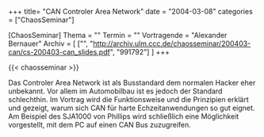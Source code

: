 +++
title= "CAN Controler Area Network"
date = "2004-03-08"
categories = ["ChaosSeminar"]

[ChaosSeminar]
Thema = ""
Termin = ""
Vortragende = "Alexander Bernauer"
Archiv = [
	["", "http://archiv.ulm.ccc.de/chaosseminar/200403-can/cs-200403-can_slides.pdf", "991792"]
	]
+++

{{< chaosseminar >}}

Das Controler Area Network ist als Busstandard dem normalen Hacker eher unbekannt. Vor allem im Automobilbau ist es jedoch der Standard schlechthin. Im Vortrag wird die Funktionsweise und die Prinzipien erklärt und gezeigt, warum sich CAN für harte Echzeitanwendungen so gut eignet. Am Beispiel des SJA1000 von Phillips wird schließlich eine Möglichkeit vorgestellt, mit dem PC auf einen CAN Bus zuzugreifen.
